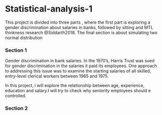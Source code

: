 # Statistical-analysis-1

This project is divided into three parts , where the first part is exploring a gender discrimination about 
salaries in banks, followed by sitting and MTL thinkness research @Siddarth2018. The final section is about
simulating two normal distribution 
 
### Section 1 
Gender discrimination in bank salaries. In the 1970’s, Harris Trust was sued for gender discrimination
in the salaries it paid its employees. One approach to addressing this issue was to examine the starting
salaries of all skilled, entry-level clerical workers between 1965 and 1975. 

In this project, i will explore the relationship between age, experience, education and salary.I will try to 
check why seniority employees should e controlled.

### Section 2
